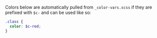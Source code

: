 Colors below are automatically pulled from `_color-vars.scss` if they are prefixed with `$c-` and can be used like so:

```scss
.class {
  color: $c-red;
}
```
